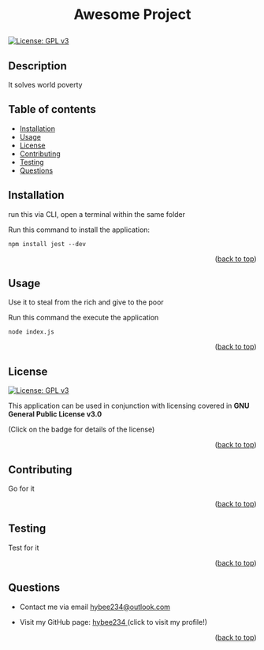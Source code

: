 
<a name="readme-top"></a>

# <p style="text-align: center;">Awesome Project</p>

[![License: GPL v3](https://img.shields.io/badge/License-GPLv3-blue.svg)](https://www.gnu.org/licenses/gpl-3.0)

## Description

It solves world poverty

## Table of contents

- [Installation](#installation)
- [Usage](#usage)
- [License](#license)
- [Contributing](#contributing)
- [Testing](#testing)
- [Questions](#questions)

## Installation

run this via CLI, open a terminal within the same folder



Run this command to install the application:
~~~
npm install jest --dev
~~~
            

<p align="right">(<a href="#readme-top">back to top</a>)</p>

## Usage

Use it to steal from the rich and give to the poor



Run this command the execute the application
~~~
node index.js
~~~
        

<p align="right">(<a href="#readme-top">back to top</a>)</p>
    
## License


[![License: GPL v3](https://img.shields.io/badge/License-GPLv3-blue.svg)](https://www.gnu.org/licenses/gpl-3.0)

This application can be used in conjunction with licensing covered in  <b>GNU General Public License v3.0</b>

(Click on the badge for details of the license)



<p align="right">(<a href="#readme-top">back to top</a>)</p>

## Contributing

Go for it

<p align="right">(<a href="#readme-top">back to top</a>)</p>

## Testing

Test for it

<p align="right">(<a href="#readme-top">back to top</a>)</p>

## Questions

- Contact me via email hybee234@outlook.com

- Visit my GitHub page: <a href="https://github.com/hybee234"> hybee234 </a> (click to visit my profile!)
  
<p align="right">(<a href="#readme-top">back to top</a>)</p>
